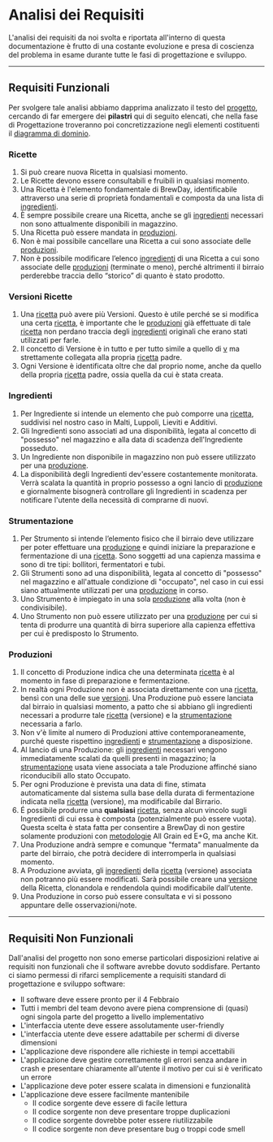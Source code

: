 # Analisi dei Requisiti

L'analisi dei requisiti da noi svolta e riportata all'interno di questa documentazione è frutto di una costante evoluzione e presa di coscienza del problema in esame durante tutte le fasi di progettazione e sviluppo.

***

## Requisiti Funzionali

Per svolgere tale analisi abbiamo dapprima analizzato il testo del [progetto](../01-Introduzione/1.1-Progetto.md), cercando di far emergere dei **pilastri** qui di seguito elencati, che nella fase di Progettazione troveranno poi concretizzazione negli elementi costituenti il [diagramma di dominio](../03-Progettazione/3.2-DomainDiagram.md).

### Ricette
1. Si può creare nuova Ricetta in qualsiasi momento.
2. Le Ricette devono essere consultabili e fruibili in qualsiasi momento.
3. Una Ricetta è l'elemento fondamentale di BrewDay, identificabile attraverso una serie di proprietà fondamentali e composta da una lista di [ingredienti](#ingredienti).
4. È sempre possibile creare una Ricetta, anche se gli [ingredienti](#ingredienti) necessari non sono attualmente disponibili in magazzino.
5. Una Ricetta può essere mandata in [produzioni](#produzioni).
6. Non è mai possibile cancellare una Ricetta a cui sono associate delle [produzioni](#produzioni).
7. Non è possibile modificare l’elenco [ingredienti](#ingredienti) di una Ricetta a cui sono associate delle [produzioni](#produzioni) (terminate o meno), perché altrimenti il birraio perderebbe traccia dello “storico” di quanto è stato prodotto.

### Versioni Ricette
1. Una [ricetta](#ricette) può avere più Versioni. Questo è utile perché se si modifica una certa [ricetta](#ricette), è importante che le [produzioni](#produzioni) già effettuate di tale [ricetta](#ricette) non perdano traccia degli [ingredienti](#ingredienti) originali che erano stati utilizzati per farle.
2. Il concetto di Versione è in tutto e per tutto simile a quello di [v](#ricette) ma strettamente collegata alla propria [ricetta](#ricette) padre.
3. Ogni Versione è identificata oltre che dal proprio nome, anche da quello della propria [ricetta](#ricette) padre, ossia quella da cui è stata creata.

### Ingredienti
1. Per Ingrediente si intende un elemento che può comporre una [ricetta](#ricette), suddivisi nel nostro caso in Malti, Luppoli, Lieviti e Additivi.
2. Gli Ingredienti sono associati ad una disponibilità, legata al concetto di "possesso" nel magazzino e alla data di scadenza dell'Ingrediente posseduto.
3. Un Ingrediente non disponibile in magazzino non può essere utilizzato per una [produzione](#produzioni).
4. La disponibilità degli Ingredienti dev'essere costantemente monitorata. Verrà scalata la quantità in proprio possesso a ogni lancio di [produzione](#produzioni) e giornalmente bisognerà controllare gli Ingredienti in scadenza per notificare l'utente della necessità di comprarne di nuovi.

### Strumentazione

1. Per Strumento si intende l’elemento fisico che il birraio deve utilizzare per poter effettuare una [produzione](#produzioni) e quindi iniziare la preparazione e fermentazione di una [ricetta](#ricette). Sono soggetti ad una capienza massima e sono di tre tipi: bollitori, fermentatori e tubi.
2. Gli Strumenti sono ad una disponibilità, legata al concetto di "possesso" nel magazzino e all'attuale condizione di "occupato", nel caso in cui essi siano attualmente utilizzati per una [produzione](#produzioni) in corso.
3. Uno Strumento è impiegato in una sola [produzione](#produzioni) alla volta (non è condivisibile).
4. Uno Strumento non può essere utilizzato per una [produzione](#produzioni) per cui si tenta di produrre una quantità di birra superiore alla capienza effettiva per cui è predisposto lo Strumento.

### Produzioni

1. Il concetto di Produzione indica che una determinata [ricetta](#ricette) è al momento in fase di preparazione e fermentazione.
2. In realtà ogni Produzione non è associata direttamente con una [ricetta](#ricette), bensì con una delle sue [versioni](#versioni-ricette). Una Produzione può essere lanciata dal birraio in qualsiasi momento, a patto che si abbiano gli ingredienti necessari a produrre tale [ricetta](#ricette) (versione) e la [strumentazione](#strumentazione) necessaria a farlo.
3. Non v'è limite al numero di Produzioni attive contemporaneamente, purché queste rispettino [ingredienti](#ingredienti) e [strumentazione](#strumentazione) a disposizione.
4. Al lancio di una Produzione: gli [ingredienti](#ingredienti) necessari vengono immediatamente scalati da quelli presenti in magazzino; la [strumentazione](#strumentazione) usata viene associata a tale Produzione affinché siano riconducibili allo stato Occupato.
5. Per ogni Produzione è prevista una data di fine, stimata automaticamente dal sistema sulla base della durata di fermentazione indicata nella [ricetta](#ricette) (versione), ma modificabile dal Birrario.
6. É possibile produrre una **qualsiasi** [ricetta](#ricette), senza alcun vincolo sugli Ingredienti di cui essa è composta (potenzialmente può essere vuota). Questa scelta è stata fatta per consentire a BrewDay di non gestire solamente produzioni con [metodologie](https://it.wikipedia.org/wiki/Homebrewing#Il_procedimento) All Grain ed E+G, ma anche Kit.
6. Una Produzione andrà sempre e comunque "fermata" manualmente da parte del birraio, che potrà decidere di interromperla in qualsiasi momento.
7. A Produzione avviata, gli [ingredienti](#ingredienti) della [ricetta](#ricette) (versione) associata non potranno più essere modificati. Sarà possibile creare una [versione](#versioni-ricette) della Ricetta, clonandola e rendendola quindi modificabile dall’utente.
8. Una Produzione in corso può essere consultata e vi si possono appuntare delle osservazioni/note.

***

## Requisiti Non Funzionali

Dall'analisi del progetto non sono emerse particolari disposizioni relative ai requisiti non funzionali che il software avrebbe dovuto soddisfare. Pertanto ci siamo permessi di rifarci semplicemente a requisiti standard di progettazione e sviluppo software:
* Il software deve essere pronto per il 4 Febbraio
* Tutti i membri del team devono avere piena comprensione di (quasi) ogni singola parte del progetto a livello implementativo
* L'interfaccia utente deve essere assolutamente user-friendly
* L'interfaccia utente deve essere adattabile per schermi di diverse dimensioni
* L'applicazione deve rispondere alle richieste in tempi accettabili
* L'applicazione deve gestire correttamente gli errori senza andare in crash e presentare chiaramente all'utente il motivo per cui si è verificato un errore
* L'applicazione deve poter essere scalata in dimensioni e funzionalità
* L'applicazione deve essere facilmente mantenibile
    * Il codice sorgente deve essere di facile lettura
    * Il codice sorgente non deve presentare troppe duplicazioni
    * Il codice sorgente dovrebbe poter essere riutilizzabile
    * Il codice sorgente non deve presentare bug o troppi code smell
